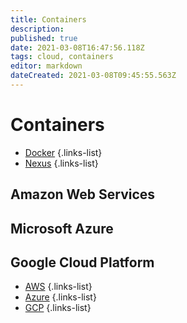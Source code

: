 ```yaml
---
title: Containers
description: 
published: true
date: 2021-03-08T16:47:56.118Z
tags: cloud, containers
editor: markdown
dateCreated: 2021-03-08T09:45:55.563Z
---
```


# Containers
- [Docker](/training/cloud_and_devops/tbd)
{.links-list}
- [Nexus](/training/cloud_and_devops/tbd)
{.links-list}
## Amazon Web Services
## Microsoft Azure
## Google Cloud Platform
- [AWS](/training/cloud_and_devops/containers/aws)
{.links-list}
- [Azure](/training/cloud_and_devops/containers/azure)
{.links-list}
- [GCP](/training/cloud_and_devops/containers/gcp)
{.links-list}